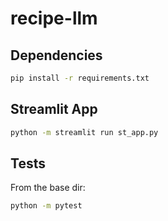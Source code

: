 # recipe-llm

## Dependencies
```bash
pip install -r requirements.txt
```

## Streamlit App
```bash
python -m streamlit run st_app.py
```

## Tests
From the base dir:
```bash
python -m pytest
```